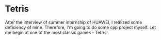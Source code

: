 # Tetris

After the interview of summer internship of HUAWEI, 
I realized some deficiency of mine. 
Therefore, I'm going to do some cpp project myself. 
Let me begin at one of the most classic games - Tetris! 
